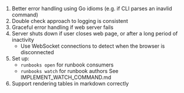 1. Better error handling using Go idioms (e.g. if CLI parses an inavlid command)
2. Double check approach to logging is consistent
1. Graceful error handling if web server fails
1. Server shuts down if user closes web page, or after a long period of inactivity
   - Use WebSocket connections to detect when the browser is disconnected
1. Set up:
   - `runbooks open` for runbook consumers
   - `runbooks watch` for runbook authors 
   See IMPLEMENT_WATCH_COMMAND.md
1. Support rendering tables in markdown correctly